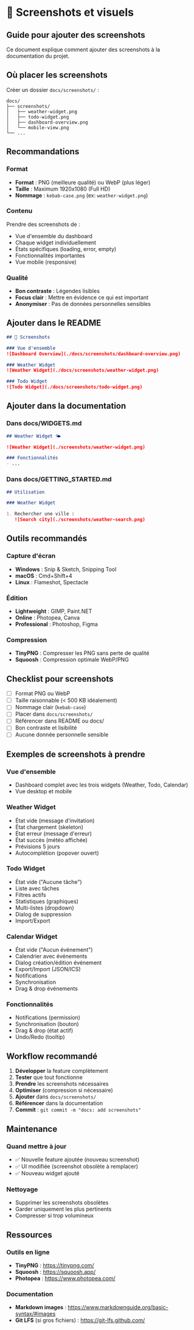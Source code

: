 # 📸 Screenshots et visuels

## Guide pour ajouter des screenshots

Ce document explique comment ajouter des screenshots à la documentation du projet.

## Où placer les screenshots

Créer un dossier `docs/screenshots/` :

```
docs/
├── screenshots/
│   ├── weather-widget.png
│   ├── todo-widget.png
│   ├── dashboard-overview.png
│   └── mobile-view.png
└── ...
```

## Recommandations

### Format

- **Format** : PNG (meilleure qualité) ou WebP (plus léger)
- **Taille** : Maximum 1920x1080 (Full HD)
- **Nommage** : `kebab-case.png` (ex: `weather-widget.png`)

### Contenu

Prendre des screenshots de :
- Vue d'ensemble du dashboard
- Chaque widget individuellement
- États spécifiques (loading, error, empty)
- Fonctionnalités importantes
- Vue mobile (responsive)

### Qualité

- **Bon contraste** : Légendes lisibles
- **Focus clair** : Mettre en évidence ce qui est important
- **Anonymiser** : Pas de données personnelles sensibles

## Ajouter dans le README

```markdown
## 📸 Screenshots

### Vue d'ensemble
![Dashboard Overview](./docs/screenshots/dashboard-overview.png)

### Weather Widget
![Weather Widget](./docs/screenshots/weather-widget.png)

### Todo Widget
![Todo Widget](./docs/screenshots/todo-widget.png)
```

## Ajouter dans la documentation

### Dans docs/WIDGETS.md

```markdown
## Weather Widget 🌤️

![Weather Widget](./screenshots/weather-widget.png)

### Fonctionnalités
- ...
```

### Dans docs/GETTING_STARTED.md

```markdown
## Utilisation

### Weather Widget

1. Rechercher une ville :
   ![Search city](./screenshots/weather-search.png)
```

## Outils recommandés

### Capture d'écran

- **Windows** : Snip & Sketch, Snipping Tool
- **macOS** : Cmd+Shift+4
- **Linux** : Flameshot, Spectacle

### Édition

- **Lightweight** : GIMP, Paint.NET
- **Online** : Photopea, Canva
- **Professional** : Photoshop, Figma

### Compression

- **TinyPNG** : Compresser les PNG sans perte de qualité
- **Squoosh** : Compression optimale WebP/PNG

## Checklist pour screenshots

- [ ] Format PNG ou WebP
- [ ] Taille raisonnable (< 500 KB idéalement)
- [ ] Nommage clair (`kebab-case`)
- [ ] Placer dans `docs/screenshots/`
- [ ] Référencer dans README ou docs/
- [ ] Bon contraste et lisibilité
- [ ] Aucune donnée personnelle sensible

## Exemples de screenshots à prendre

### Vue d'ensemble
- Dashboard complet avec les trois widgets (Weather, Todo, Calendar)
- Vue desktop et mobile

### Weather Widget
- État vide (message d'invitation)
- État chargement (skeleton)
- État erreur (message d'erreur)
- État succès (météo affichée)
- Prévisions 5 jours
- Autocomplétion (popover ouvert)

### Todo Widget
- État vide ("Aucune tâche")
- Liste avec tâches
- Filtres actifs
- Statistiques (graphiques)
- Multi-listes (dropdown)
- Dialog de suppression
- Import/Export

### Calendar Widget
- État vide ("Aucun événement")
- Calendrier avec événements
- Dialog création/édition événement
- Export/Import (JSON/ICS)
- Notifications
- Synchronisation
- Drag & drop événements

### Fonctionnalités
- Notifications (permission)
- Synchronisation (bouton)
- Drag & drop (état actif)
- Undo/Redo (tooltip)

## Workflow recommandé

1. **Développer** la feature complètement
2. **Tester** que tout fonctionne
3. **Prendre** les screenshots nécessaires
4. **Optimiser** (compression si nécessaire)
5. **Ajouter** dans `docs/screenshots/`
6. **Référencer** dans la documentation
7. **Commit** : `git commit -m "docs: add screenshots"`

## Maintenance

### Quand mettre à jour

- ✅ Nouvelle feature ajoutée (nouveau screenshot)
- ✅ UI modifiée (screenshot obsolète à remplacer)
- ✅ Nouveau widget ajouté

### Nettoyage

- Supprimer les screenshots obsolètes
- Garder uniquement les plus pertinents
- Compresser si trop volumineux

## Ressources

### Outils en ligne

- **TinyPNG** : https://tinypng.com/
- **Squoosh** : https://squoosh.app/
- **Photopea** : https://www.photopea.com/

### Documentation

- **Markdown images** : https://www.markdownguide.org/basic-syntax/#images
- **Git LFS** (si gros fichiers) : https://git-lfs.github.com/

